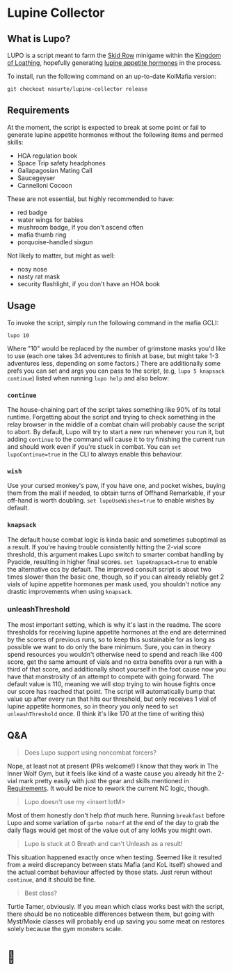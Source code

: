 # Lupine Collector
## What is Lupo?
LUPO is a script meant to farm the [Skid Row](https://kol.coldfront.net/thekolwiki/index.php/Skid_Row) minigame within the [Kingdom of Loathing](https://www.kingdomofloathing.com/), hopefully generating [lupine appetite hormones](https://kol.coldfront.net/thekolwiki/index.php/Lupine_appetite_hormones) in the process.

To install, run the following command on an up-to-date KolMafia version:

```
git checkout nasurte/lupine-collector release
```
## Requirements

At the moment, the script is expected to break at some point or fail to generate lupine appetite hormones without the following items and permed skills:

- HOA regulation book
- Space Trip safety headphones
- Gallapagosian Mating Call
- Saucegeyser
- Cannelloni Cocoon

These are not essential, but highly recommended to have:

- red badge
- water wings for babies
- mushroom badge, if you don't ascend often
- mafia thumb ring
- porquoise-handled sixgun

Not likely to matter, but might as well:

- nosy nose
- nasty rat mask
- security flashlight, if you don't have an HOA book

## Usage
To invoke the script, simply run the following command in the mafia GCLI:

```
lupo 10
```
Where "10" would be replaced by the number of grimstone masks you'd like to use (each one takes 34 adventures to finish at base, but might take 1-3 adventures less, depending on some factors.)
There are additionally some prefs you can set and args you can pass to the script, (e.g, `lupo 5 knapsack continue`) listed when running `lupo help` and also below:

### `continue`

The house-chaining part of the script takes something like 90% of its total runtime. Forgetting about the script and trying to check something in the relay browser in the middle of a combat chain will probably cause the script to abort. By default, Lupo will try to start a new run whenever you run it, but adding `continue` to the command will cause it to try finishing the current run and should work even if you're stuck in combat. You can `set lupoContinue=true` in the CLI to always enable this behaviour.

### `wish`

Use your cursed monkey's paw, if you have one, and pocket wishes, buying them from the mall if needed, to obtain turns of Offhand Remarkable, if your off-hand is worth doubling. `set lupoUseWishes=true` to enable wishes by default.

### `knapsack`

The default house combat logic is kinda basic and sometimes suboptimal as a result. If you're having trouble consistently hitting the 2-vial score threshold, this argument makes Lupo switch to smarter combat handling by Pyacide, resulting in higher final scores. `set lupoKnapsack=true` to enable the alternative ccs by default. The improved consult script is about two times slower than the basic one, though, so if you can already reliably get 2 vials of lupine appetite hormones per mask used, you shouldn't notice any drastic improvements when using `knapsack`. 

### unleashThreshold

The most important setting, which is why it's last in the readme. The score thresholds for receiving lupine appetite hormones at the end are determined by the scores of previous runs, so to keep this sustainable for as long as possible we want to do only the bare minimum. Sure, you can in theory spend resources you wouldn't otherwise need to spend and reach like 400 score, get the same amount of vials and no extra benefits over a run with a third of that score, and additionally shoot yourself in the foot cause now you have that monstrosity of an attempt to compete with going forward. The default value is 110, meaning we will stop trying to win house fights once our score has reached that point. The script will automatically bump that value up after every run that hits our threshold, but only receives 1 vial of lupine appetite hormones, so in theory you only need to `set unleashThreshold` once. (I think it's like 170 at the time of writing this)

## Q&A

> Does Lupo support using noncombat forcers?

Nope, at least not at present (PRs welcome!) I know that they work in The Inner Wolf Gym, but it feels like kind of a waste cause you already hit the 2-vial mark pretty easily with just the gear and skills mentioned in [Requirements](#requirements). It would be nice to rework the current NC logic, though.

> Lupo doesn't use my \<insert IotM\> 

Most of them honestly don't help *that* much here. Running `breakfast` before Lupo and some variation of `garbo nobarf` at the end of the day to grab the daily flags would get most of the value out of any IotMs you might own. 

> Lupo is stuck at 0 Breath and can't Unleash as a result!

This situation happened exactly once when testing. Seemed like it resulted from a weird discrepancy between stats Mafia (and KoL itself) showed and the actual combat behaviour affected by those stats. Just rerun without `continue`, and it should be fine. 

> Best class?

Turtle Tamer, obviously. If you mean which class works best with the script, there should be no noticeable differences between them, but going with Myst/Moxie classes will probably end up saving you some meat on restores solely because the gym monsters scale.
# 🐢
